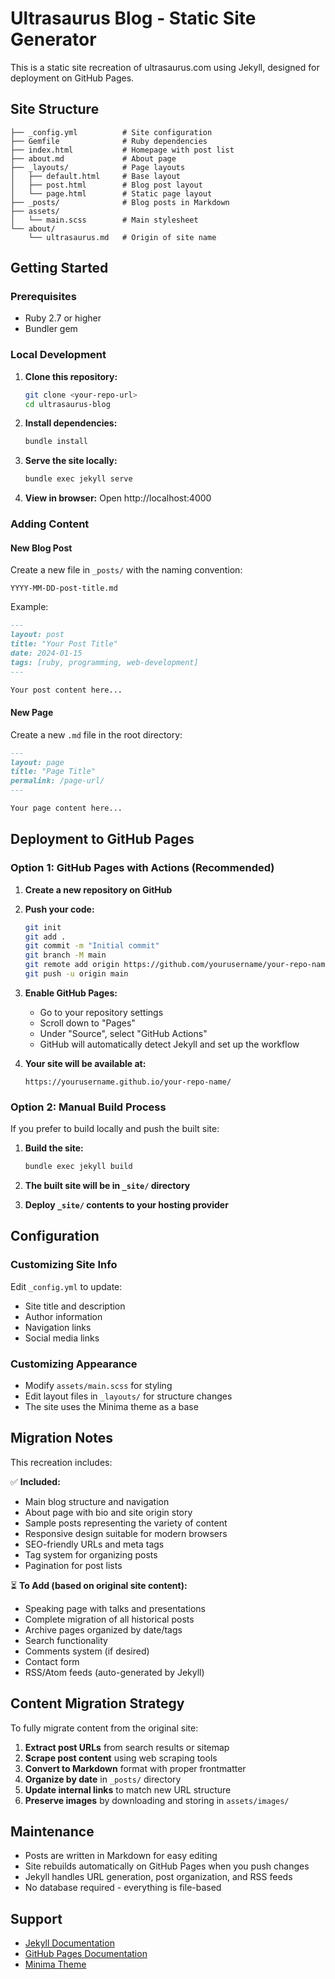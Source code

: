 # Ultrasaurus Blog - Static Site Generator

This is a static site recreation of ultrasaurus.com using Jekyll, designed for deployment on GitHub Pages.

## Site Structure

```
├── _config.yml          # Site configuration
├── Gemfile              # Ruby dependencies
├── index.html           # Homepage with post list
├── about.md             # About page
├── _layouts/            # Page layouts
│   ├── default.html     # Base layout
│   ├── post.html        # Blog post layout
│   └── page.html        # Static page layout
├── _posts/              # Blog posts in Markdown
├── assets/
│   └── main.scss        # Main stylesheet
└── about/
    └── ultrasaurus.md   # Origin of site name
```

## Getting Started

### Prerequisites

- Ruby 2.7 or higher
- Bundler gem

### Local Development

1. **Clone this repository:**
   ```bash
   git clone <your-repo-url>
   cd ultrasaurus-blog
   ```

2. **Install dependencies:**
   ```bash
   bundle install
   ```

3. **Serve the site locally:**
   ```bash
   bundle exec jekyll serve
   ```

4. **View in browser:**
   Open http://localhost:4000

### Adding Content

#### New Blog Post

Create a new file in `_posts/` with the naming convention:
```
YYYY-MM-DD-post-title.md
```

Example:
```markdown
---
layout: post
title: "Your Post Title"
date: 2024-01-15
tags: [ruby, programming, web-development]
---

Your post content here...
```

#### New Page

Create a new `.md` file in the root directory:
```markdown
---
layout: page
title: "Page Title"
permalink: /page-url/
---

Your page content here...
```

## Deployment to GitHub Pages

### Option 1: GitHub Pages with Actions (Recommended)

1. **Create a new repository on GitHub**

2. **Push your code:**
   ```bash
   git init
   git add .
   git commit -m "Initial commit"
   git branch -M main
   git remote add origin https://github.com/yourusername/your-repo-name.git
   git push -u origin main
   ```

3. **Enable GitHub Pages:**
   - Go to your repository settings
   - Scroll down to "Pages"
   - Under "Source", select "GitHub Actions"
   - GitHub will automatically detect Jekyll and set up the workflow

4. **Your site will be available at:**
   ```
   https://yourusername.github.io/your-repo-name/
   ```

### Option 2: Manual Build Process

If you prefer to build locally and push the built site:

1. **Build the site:**
   ```bash
   bundle exec jekyll build
   ```

2. **The built site will be in `_site/` directory**

3. **Deploy `_site/` contents to your hosting provider**

## Configuration

### Customizing Site Info

Edit `_config.yml` to update:
- Site title and description
- Author information  
- Navigation links
- Social media links

### Customizing Appearance

- Modify `assets/main.scss` for styling
- Edit layout files in `_layouts/` for structure changes
- The site uses the Minima theme as a base

## Migration Notes

This recreation includes:

✅ **Included:**
- Main blog structure and navigation
- About page with bio and site origin story
- Sample posts representing the variety of content
- Responsive design suitable for modern browsers
- SEO-friendly URLs and meta tags
- Tag system for organizing posts
- Pagination for post lists

⏳ **To Add (based on original site content):**
- Speaking page with talks and presentations
- Complete migration of all historical posts
- Archive pages organized by date/tags
- Search functionality
- Comments system (if desired)
- Contact form
- RSS/Atom feeds (auto-generated by Jekyll)

## Content Migration Strategy

To fully migrate content from the original site:

1. **Extract post URLs** from search results or sitemap
2. **Scrape post content** using web scraping tools
3. **Convert to Markdown** format with proper frontmatter
4. **Organize by date** in `_posts/` directory
5. **Update internal links** to match new URL structure
6. **Preserve images** by downloading and storing in `assets/images/`

## Maintenance

- Posts are written in Markdown for easy editing
- Site rebuilds automatically on GitHub Pages when you push changes
- Jekyll handles URL generation, post organization, and RSS feeds
- No database required - everything is file-based

## Support

- [Jekyll Documentation](https://jekyllrb.com/docs/)
- [GitHub Pages Documentation](https://docs.github.com/en/pages)
- [Minima Theme](https://github.com/jekyll/minima)